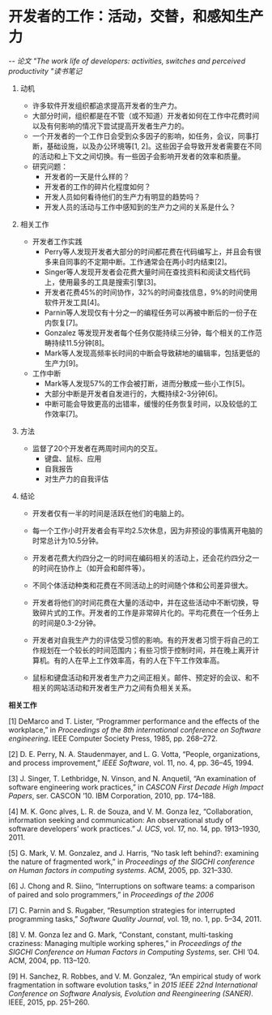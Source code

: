 # 开发者的工作：活动，交替，和感知生产力

*-- 论文 "The work life of developers: activities, switches and perceived productivity "读书笔记*

1. 动机

   - 许多软件开发组织都追求提高开发者的生产力。
   - 大部分时间，组织都是在不管（或不知道）开发者如何在工作中花费时间以及有何影响的情况下尝试提高开发者生产力的。
   - 一个开发者的一个工作日会受到众多因子的影响，如任务，会议，同事打断，基础设施，以及办公环境等[1, 2]。这些因子会导致开发者需要在不同的活动和上下文之间切换。有一些因子会影响开发者的效率和质量。
   - 研究问题：
     - 开发者的一天是什么样的？
     - 开发者的工作的碎片化程度如何？
     - 开发人员如何看待他们的生产力有明显的趋势吗？
     - 开发人员的活动与工作中感知到的生产力之间的关系是什么？

2. 相关工作

   - 开发者工作实践
     - Perry等人发现开发者大部分的时间都花费在代码编写上，并且会有很多来自同事的不定期中断。工作通常会在两小时内结束[2]。
     - Singer等人发现开发者会花费大量时间在查找资料和阅读文档代码上，使用最多的工具是搜索引擎[3]。
     - 开发者花费45%的时间协作，32%的时间查找信息，9%的时间使用软件开发工具[4]。
     - Parnin等人发现仅有十分之一的编程任务可以再被中断后的一份子在内恢复[7]。
     - Gonzalez 等发现开发者每个任务仅能持续三分钟，每个相关的工作范畴持续11.5分钟[8]。
     - Mark等人发现高频率长时间的中断会导致耕地的编辑率，包括更低的生产力[9]。
   - 工作中断
     - Mark等人发现57%的工作会被打断，进而分散成一些小工作[5]。
     - 大部分中断是开发者自发进行的，大概持续2-3分钟[6]。
     - 中断可能会导致更高的出错率，缓慢的任务恢复时间，以及较低的工作效率[7]。

3. 方法

   - 监督了20个开发者在两周时间内的交互。
     - 键盘、鼠标、应用
     - 自我报告
     - 对生产力的自我评估

4. 结论

   - 开发者仅有一半的时间是活跃在他们的电脑上的。

   - 每一个工作小时开发者会有平均2.5次休息，因为非预设的事情离开电脑的时常总计为10.5分钟。

   - 开发者花费大约四分之一的时间在编码相关的活动上，还会花约四分之一的时间在协作上（如开会和邮件等）。

   - 不同个体活动种类和花费在不同活动上的时间随个体和公司差异很大。

   - 开发者将他们的时间花费在大量的活动中，并在这些活动中不断切换，导致碎片式的工作。开发者的工作是非常碎片化的。平均花费在一个任务上的时间是0.3-2分钟。

   - 开发者对自我生产力的评估受习惯的影响。有的开发者习惯于将自己的工作规划在一个较长的时间范围内；有些习惯于控制时间，并在晚上离开计算机。有的人在早上工作效率高，有的人在下午工作效率高。

   - 鼠标和键盘活动和开发者生产力之间正相关。邮件、预定好的会议、和不相关的网站活动和开发者生产力之间有负相关关系。

     

**相关工作**

[1] DeMarco and T. Lister, “Programmer performance and the effects of the workplace,” in *Proceedings of the 8th international conference on Software engineering*. IEEE Computer Society Press, 1985, pp. 268–272. 

[2] D. E. Perry, N. A. Staudenmayer, and L. G. Votta, “People, organizations, and process improvement,” *IEEE Software*, vol. 11, no. 4, pp. 36–45, 1994. 

[3] J. Singer, T. Lethbridge, N. Vinson, and N. Anquetil, “An examination of software engineering work practices,” in *CASCON First Decade High Impact Papers*, ser. CASCON ’10. IBM Corporation, 2010, pp. 174–188. 

[4] M. K. Gonc ̧alves, L. R. de Souza, and V. M. Gonza ́lez, “Collaboration, information seeking and communication: An observational study of software developers’ work practices.” *J. UCS*, vol. 17, no. 14, pp. 1913–1930, 2011. 

[5] G. Mark, V. M. Gonzalez, and J. Harris, “No task left behind?: examining the nature of fragmented work,” in *Proceedings of the SIGCHI conference on Human factors in computing systems*. ACM, 2005, pp. 321–330. 

[6] J. Chong and R. Siino, “Interruptions on software teams: a comparison of paired and solo programmers,” in *Proceedings of the 2006* 

[7] C. Parnin and S. Rugaber, “Resumption strategies for interrupted programming tasks,” *Software Quality Journal*, vol. 19, no. 1, pp. 5–34, 2011. 

[8] V. M. Gonza ́lez and G. Mark, “Constant, constant, multi-tasking craziness: Managing multiple working spheres,” in *Proceedings of the SIGCHI Conference on Human Factors in Computing Systems*, ser. CHI ’04. ACM, 2004, pp. 113–120. 

[9] H. Sanchez, R. Robbes, and V. M. Gonzalez, “An empirical study of work fragmentation in software evolution tasks,” in *2015 IEEE 22nd International Conference on Software Analysis, Evolution and Reengineering (SANER)*. IEEE, 2015, pp. 251–260. 